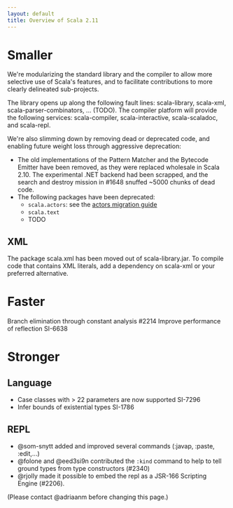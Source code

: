 ```yaml
---
layout: default
title: Overview of Scala 2.11
---
```


# Smaller
We're modularizing the standard library and the compiler to allow more selective use of Scala's features, and to facilitate contributions to more clearly delineated sub-projects.

The library opens up along the following fault lines: scala-library, scala-xml, scala-parser-combinators, ... (TODO).
The compiler platform will provide the following services: scala-compiler, scala-interactive, scala-scaladoc, and scala-repl.

We're also slimming down by removing dead or deprecated code, and enabling future weight loss through aggressive deprecation:
  - The old implementations of the Pattern Matcher and the Bytecode Emitter have been removed, as they were replaced wholesale in Scala 2.10. The experimental .NET backend had been scrapped, and the search and destroy mission in #1648 snuffed ~5000 chunks of dead code. 
  - The following packages have been deprecated:
    - `scala.actors`: see the [actors migration guide](http://docs.scala-lang.org/overviews/core/actors-migration-guide.html)
    - `scala.text`
    - TODO

## XML
The package scala.xml has been moved out of scala-library.jar.
To compile code that contains XML literals, add a dependency on scala-xml or your preferred alternative.

# Faster
Branch elimination through constant analysis #2214
Improve performance of reflection SI-6638

# Stronger

## Language
  - Case classes with > 22 parameters are now supported SI-7296
  - Infer bounds of existential types SI-1786

## REPL
  - @som-snytt added and improved several commands (:javap, :paste, :edit,...)
  - @folone and @eed3si9n contributed the `:kind` command to help to tell ground types from type constructors (#2340)
  - @rjolly made it possible to embed the repl as a JSR-166 Scripting Engine (#2206).


(Please contact @adriaanm before changing this page.)

